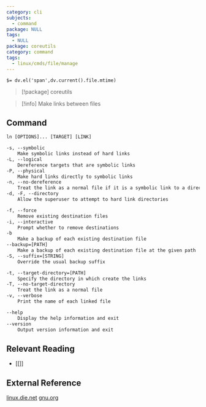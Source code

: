 ```yaml
---
category: cli
subjects:
  - command
package: NULL
tags:
  - NULL
package: coreutils
category: command
tags:
  - linux/cmds/file/manage
---
```


`$= dv.el('span',dv.current().file.mtime)`
> [!package] coreutils

> [!info] Make links between files

## Command
```txt
ln [OPTIONS]... [TARGET] [LINK]

-s, --symbolic
	Make symbolic links instead of hard links
-L, --logical
	Dereference targets that are symbolic links
-P, --physical
	Make hard links directly to symbolic links
-n, --no-dereference
	Treat the link as a normal file if it is a symbolic link to a directory
-d, -F, --directory
	Allow the superuser to attempt to hard link directories

-f, --force
	Remove existing destination files
-i, --interactive
	Prompt whether to remove destinations
-b
	Make a backup of each existing destination file
--backup=[PATH]
	Make a backup of each existing destination file at the given path
-S, --suffix=[STRING]
	Override the usual backup suffix

-t, --target-directory=[PATH]
	Specify the directory in which create the links
-T, --no-target-directory
	Treat the link as a normal file
-v, --verbose
	Print the name of each linked file

--help
	Display the help information and exit 
--version
	Output version information and exit
```

## Relevant Reading
- [[]]

## External Reference
[linux.die.net](https://linux.die.net/man/1/ln)
[gnu.org](https://www.gnu.org/software/coreutils/manual/html_node/ln-invocation.html#ln-invocation)
